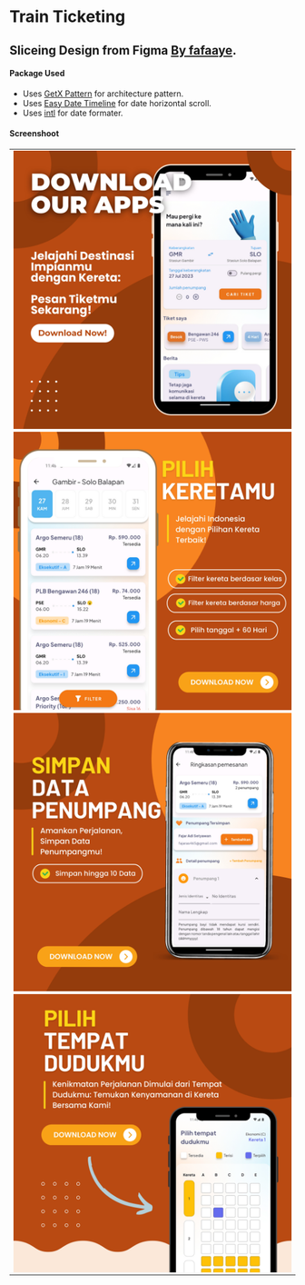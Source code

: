 # Train Ticketing

## Sliceing Design from Figma [By fafaaye](https://www.figma.com/community/file/885208153538485987/Train-Ticketing-App-UI).

#### Package Used
* Uses [GetX Pattern](https://pub.dev/packages/get) for architecture pattern.
* Uses [Easy Date Timeline](https://pub.dev/packages/easy_date_timeline) for date horizontal scroll.
* Uses [intl](https://pub.dev/packages/intl) for date formater.

#### Screenshoot
<div align="center"> 
<table style="width:100%">
  <tr>
    <td align="center"><img src="ss/home.jpg" style="width:100%" align="center" </img></td>
  </tr>
   <tr>
    <td align="center"><img src="ss/train.jpg" style="width:100%" align="center" </img></td>
  </tr>
  <tr>
    <td align="center"><img src="ss/detail.jpg" style="width:100%" align="center" </img></td>
  </tr>
  <tr>
    <td align="center"><img src="ss/seat.jpg" style="width:100%" align="center" </img></td>
  </tr>
</table>
</div>

